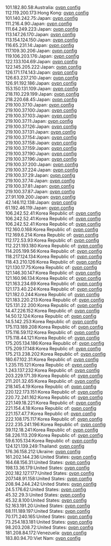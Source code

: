 101.182.80.58:Australia: [ovpn config](vpn/101_182_80_58.ovpn)  
112.119.200.173:Hong Kong: [ovpn config](vpn/112_119_200_173.ovpn)  
101.140.242.75:Japan: [ovpn config](vpn/101_140_242_75.ovpn)  
111.216.4.90:Japan: [ovpn config](vpn/111_216_4_90.ovpn)  
111.64.249.223:Japan: [ovpn config](vpn/111_64_249_223.ovpn)  
113.147.26.170:Japan: [ovpn config](vpn/113_147_26_170.ovpn)  
113.154.124.150:Japan: [ovpn config](vpn/113_154_124_150.ovpn)  
116.65.231.14:Japan: [ovpn config](vpn/116_65_231_14.ovpn)  
117.109.30.206:Japan: [ovpn config](vpn/117_109_30_206.ovpn)  
119.106.203.176:Japan: [ovpn config](vpn/119_106_203_176.ovpn)  
122.133.104.69:Japan: [ovpn config](vpn/122_133_104_69.ovpn)  
122.145.205.222:Japan: [ovpn config](vpn/122_145_205_222.ovpn)  
126.171.174.143:Japan: [ovpn config](vpn/126_171_174_143.ovpn)  
126.63.237.210:Japan: [ovpn config](vpn/126_63_237_210.ovpn)  
126.91.192.186:Japan: [ovpn config](vpn/126_91_192_186.ovpn)  
153.150.131.109:Japan: [ovpn config](vpn/153_150_131_109.ovpn)  
218.110.229.199:Japan: [ovpn config](vpn/218_110_229_199.ovpn)  
218.220.68.45:Japan: [ovpn config](vpn/218_220_68_45.ovpn)  
219.100.37.10:Japan: [ovpn config](vpn/219_100_37_10.ovpn)  
219.100.37.100:Japan: [ovpn config](vpn/219_100_37_100.ovpn)  
219.100.37.103:Japan: [ovpn config](vpn/219_100_37_103.ovpn)  
219.100.37.11:Japan: [ovpn config](vpn/219_100_37_11.ovpn)  
219.100.37.126:Japan: [ovpn config](vpn/219_100_37_126.ovpn)  
219.100.37.131:Japan: [ovpn config](vpn/219_100_37_131.ovpn)  
219.100.37.154:Japan: [ovpn config](vpn/219_100_37_154.ovpn)  
219.100.37.158:Japan: [ovpn config](vpn/219_100_37_158.ovpn)  
219.100.37.159:Japan: [ovpn config](vpn/219_100_37_159.ovpn)  
219.100.37.190:Japan: [ovpn config](vpn/219_100_37_190.ovpn)  
219.100.37.196:Japan: [ovpn config](vpn/219_100_37_196.ovpn)  
219.100.37.200:Japan: [ovpn config](vpn/219_100_37_200.ovpn)  
219.100.37.224:Japan: [ovpn config](vpn/219_100_37_224.ovpn)  
219.100.37.29:Japan: [ovpn config](vpn/219_100_37_29.ovpn)  
219.100.37.74:Japan: [ovpn config](vpn/219_100_37_74.ovpn)  
219.100.37.81:Japan: [ovpn config](vpn/219_100_37_81.ovpn)  
219.100.37.87:Japan: [ovpn config](vpn/219_100_37_87.ovpn)  
27.91.109.200:Japan: [ovpn config](vpn/27_91_109_200.ovpn)  
42.146.112.138:Japan: [ovpn config](vpn/42_146_112_138.ovpn)  
61.192.46.119:Japan: [ovpn config](vpn/61_192_46_119.ovpn)  
106.242.52.41:Korea Republic of: [ovpn config](vpn/106_242_52_41.ovpn)  
106.242.52.41:Korea Republic of: [ovpn config](vpn/106_242_52_41.ovpn)  
106.242.52.41:Korea Republic of: [ovpn config](vpn/106_242_52_41.ovpn)  
112.160.0.168:Korea Republic of: [ovpn config](vpn/112_160_0_168.ovpn)  
112.169.6.214:Korea Republic of: [ovpn config](vpn/112_169_6_214.ovpn)  
112.172.53.93:Korea Republic of: [ovpn config](vpn/112_172_53_93.ovpn)  
112.221.193.180:Korea Republic of: [ovpn config](vpn/112_221_193_180.ovpn)  
114.205.199.56:Korea Republic of: [ovpn config](vpn/114_205_199_56.ovpn)  
118.217.124.134:Korea Republic of: [ovpn config](vpn/118_217_124_134.ovpn)  
118.43.210.126:Korea Republic of: [ovpn config](vpn/118_43_210_126.ovpn)  
121.130.17.75:Korea Republic of: [ovpn config](vpn/121_130_17_75.ovpn)  
121.146.30.147:Korea Republic of: [ovpn config](vpn/121_146_30_147.ovpn)  
121.160.96.134:Korea Republic of: [ovpn config](vpn/121_160_96_134.ovpn)  
121.163.234.69:Korea Republic of: [ovpn config](vpn/121_163_234_69.ovpn)  
121.173.40.224:Korea Republic of: [ovpn config](vpn/121_173_40_224.ovpn)  
121.182.0.244:Korea Republic of: [ovpn config](vpn/121_182_0_244.ovpn)  
121.183.220.213:Korea Republic of: [ovpn config](vpn/121_183_220_213.ovpn)  
125.131.22.200:Korea Republic of: [ovpn config](vpn/125_131_22_200.ovpn)  
14.47.226.152:Korea Republic of: [ovpn config](vpn/14_47_226_152.ovpn)  
14.50.12.124:Korea Republic of: [ovpn config](vpn/14_50_12_124.ovpn)  
14.5.142.253:Korea Republic of: [ovpn config](vpn/14_5_142_253.ovpn)  
175.113.189.208:Korea Republic of: [ovpn config](vpn/175_113_189_208.ovpn)  
175.116.59.112:Korea Republic of: [ovpn config](vpn/175_116_59_112.ovpn)  
175.118.44.121:Korea Republic of: [ovpn config](vpn/175_118_44_121.ovpn)  
175.205.134.186:Korea Republic of: [ovpn config](vpn/175_205_134_186.ovpn)  
175.209.17.148:Korea Republic of: [ovpn config](vpn/175_209_17_148.ovpn)  
175.213.238.202:Korea Republic of: [ovpn config](vpn/175_213_238_202.ovpn)  
180.67.102.31:Korea Republic of: [ovpn config](vpn/180_67_102_31.ovpn)  
1.235.115.121:Korea Republic of: [ovpn config](vpn/1_235_115_121.ovpn)  
1.243.137.232:Korea Republic of: [ovpn config](vpn/1_243_137_232.ovpn)  
203.229.171.39:Korea Republic of: [ovpn config](vpn/203_229_171_39.ovpn)  
211.201.32.65:Korea Republic of: [ovpn config](vpn/211_201_32_65.ovpn)  
218.145.4.19:Korea Republic of: [ovpn config](vpn/218_145_4_19.ovpn)  
220.122.173.151:Korea Republic of: [ovpn config](vpn/220_122_173_151.ovpn)  
220.72.241.162:Korea Republic of: [ovpn config](vpn/220_72_241_162.ovpn)  
221.149.18.221:Korea Republic of: [ovpn config](vpn/221_149_18_221.ovpn)  
221.154.4.18:Korea Republic of: [ovpn config](vpn/221_154_4_18.ovpn)  
221.157.47.7:Korea Republic of: [ovpn config](vpn/221_157_47_7.ovpn)  
222.108.175.117:Korea Republic of: [ovpn config](vpn/222_108_175_117.ovpn)  
222.235.241.196:Korea Republic of: [ovpn config](vpn/222_235_241_196.ovpn)  
39.112.18.241:Korea Republic of: [ovpn config](vpn/39_112_18_241.ovpn)  
58.226.113.209:Korea Republic of: [ovpn config](vpn/58_226_113_209.ovpn)  
59.6.105.134:Korea Republic of: [ovpn config](vpn/59_6_105_134.ovpn)  
124.121.139.249:Thailand: [ovpn config](vpn/124_121_139_249.ovpn)  
176.36.158.212:Ukraine: [ovpn config](vpn/176_36_158_212.ovpn)  
161.202.144.236:United States: [ovpn config](vpn/161_202_144_236.ovpn)  
164.68.156.31:United States: [ovpn config](vpn/164_68_156_31.ovpn)  
198.13.36.179:United States: [ovpn config](vpn/198_13_36_179.ovpn)  
202.182.127.177:United States: [ovpn config](vpn/202_182_127_177.ovpn)  
207.148.91.158:United States: [ovpn config](vpn/207_148_91_158.ovpn)  
208.94.244.242:United States: [ovpn config](vpn/208_94_244_242.ovpn)  
24.5.176.62:United States: [ovpn config](vpn/24_5_176_62.ovpn)  
45.32.29.3:United States: [ovpn config](vpn/45_32_29_3.ovpn)  
45.32.8.100:United States: [ovpn config](vpn/45_32_8_100.ovpn)  
52.163.191.20:United States: [ovpn config](vpn/52_163_191_20.ovpn)  
68.111.189.197:United States: [ovpn config](vpn/68_111_189_197.ovpn)  
70.171.240.165:United States: [ovpn config](vpn/70_171_240_165.ovpn)  
73.254.183.181:United States: [ovpn config](vpn/73_254_183_181.ovpn)  
98.203.208.72:United States: [ovpn config](vpn/98_203_208_72.ovpn)  
181.208.84.172:Venezuela: [ovpn config](vpn/181_208_84_172.ovpn)  
183.80.94.70:Viet Nam: [ovpn config](vpn/183_80_94_70.ovpn)  
